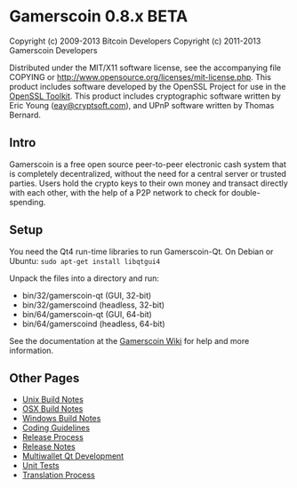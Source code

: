 Gamerscoin 0.8.x BETA
====================

Copyright (c) 2009-2013 Bitcoin Developers
Copyright (c) 2011-2013 Gamerscoin Developers

Distributed under the MIT/X11 software license, see the accompanying
file COPYING or http://www.opensource.org/licenses/mit-license.php.
This product includes software developed by the OpenSSL Project for use in the [OpenSSL Toolkit](http://www.openssl.org/). This product includes
cryptographic software written by Eric Young ([eay@cryptsoft.com](mailto:eay@cryptsoft.com)), and UPnP software written by Thomas Bernard.


Intro
---------------------
Gamerscoin is a free open source peer-to-peer electronic cash system that is
completely decentralized, without the need for a central server or trusted
parties.  Users hold the crypto keys to their own money and transact directly
with each other, with the help of a P2P network to check for double-spending.


Setup
---------------------
You need the Qt4 run-time libraries to run Gamerscoin-Qt. On Debian or Ubuntu:
	`sudo apt-get install libqtgui4`

Unpack the files into a directory and run:

- bin/32/gamerscoin-qt (GUI, 32-bit)
- bin/32/gamerscoind (headless, 32-bit)
- bin/64/gamerscoin-qt (GUI, 64-bit)
- bin/64/gamerscoind (headless, 64-bit)

See the documentation at the [Gamerscoin Wiki](http://gamerscoin.info)
for help and more information.


Other Pages
---------------------
- [Unix Build Notes](build-unix.md)
- [OSX Build Notes](build-osx.md)
- [Windows Build Notes](build-msw.md)
- [Coding Guidelines](coding.md)
- [Release Process](release-process.md)
- [Release Notes](release-notes.md)
- [Multiwallet Qt Development](multiwallet-qt.md)
- [Unit Tests](unit-tests.md)
- [Translation Process](translation_process.md)
